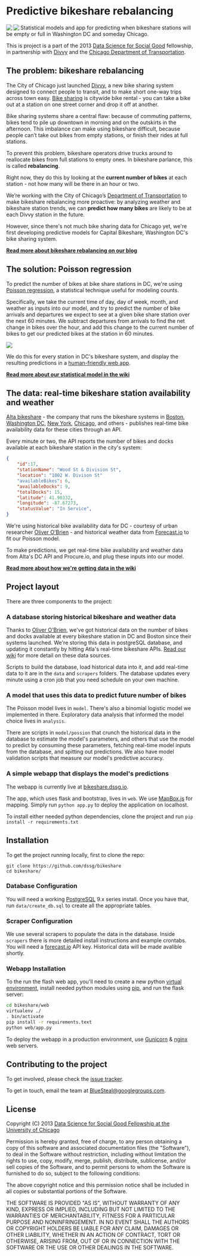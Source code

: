 # Predictive bikeshare rebalancing

<a href="http://divvybikes.com/"><img src="http://dssg.io/img/partners/divvy.jpg" align="left"></a>
<a href="http://www.cityofchicago.org/city/en/depts/cdot.html"><img src="http://dssg.io/img/partners/cdot.jpg" align="left"></a>


Statistical models and app for predicting when bikeshare stations will be empty or full in Washington DC and someday Chicago.

This is project is a part of the 2013 [Data Science for Social Good](http://www.dssg.io) fellowship, in partnership with [Divvy](http://divvybikes.com/) and the [Chicago Department of Transportation](www.cityofchicago.org/city/en/depts/cdot.html).

## The problem: bikeshare rebalancing

The City of Chicago just launched [Divvy](http://divvybikes.com/), a new bike sharing system designed to connect people to transit, and to make short one-way trips across town easy. [Bike sharing](http://en.wikipedia.org/wiki/Bicycle_sharing_system) is citywide bike rental - you can take a bike out at a station on one street corner and drop it off at another.

Bike sharing systems share a central flaw: because of commuting patterns, bikes tend to pile up downtown in morning and on the outskirts in the afternoon. This imbalance can make using bikeshare difficult, because people can’t take out bikes from empty stations, or finish their rides at full stations.

To prevent this problem, bikeshare operators drive trucks around to reallocate bikes from full stations to empty ones. In bikeshare parlance, this is called **rebalancing**.

Right now, they do this by looking at the **current number of bikes** at each station - not how many will be there in an hour or two.

We’re working with the City of Chicago’s [Department of Transportation](http://www.cityofchicago.org/city/en/depts/cdot.html) to make bikeshare rebalancing more proactive: by analyzing weather and bikeshare station trends, we can **predict how many bikes** are likely to be at each Divvy station in the future.

However, since there's not much bike sharing data for Chicago yet, we're first developing predictive models for Capital Bikeshare, Washington DC's bike sharing system.

**[Read more about bikeshare rebalancing on our blog](http://dssg.io/2013/08/09/divvy-helping-chicagos-new-bike-share.html)**

## The solution: Poisson regression
To predict the number of bikes at bike share stations in DC, we're using [Poisson regression](http://www.umass.edu/wsp/statistics/lessons/poisson/), a statistical technique useful for modeling counts. 

Specifically, we take the current time of day, day of week, month, and weather as inputs into our model, and try to predict the number of bike arrivals and departures we expect to see at a given bike share station over the next 60 minutes. We subtract departures from arrivals to find the net change in bikes over the hour, and add this change to the current number of bikes to get our predicted bikes at the station in 60 minutes. 

<a href="http://bikeshare.dssg.io"><img src="https://raw.github.com/dssg/bikeshare/master/for_wiki/webapp_screenshot.png" align="center"></a>

We do this for every station in DC's bikeshare system, and display the resulting predictions in a [human-friendly web app](http://bikeshare.dssg.io).

**[Read more about our statistical model in the wiki](../../wiki/methodology)**

## The data: real-time bikeshare station availability and weather

[Alta bikeshare](http://www.altabicycleshare.com/) - the company that runs the bikeshare systems in [Boston](http://www.thehubway.com/), [Washington DC](http://www.capitalbikeshare.com/), [New York](http://citibikenyc.com/), [Chicago](http://divvybikes.com/), and others - publishes real-time bike availability data for these cities through an API.

Every minute or two, the API reports the number of bikes and docks available at each bikeshare station in the city's system:

```json
{
	"id":17,
	"stationName": "Wood St & Division St",
	"location": "1802 W. Divison St"
	"availableBikes": 6,
	"availableDocks": 9,
	"totalDocks": 15,
	"latitude": 41.90332,
	"longitude": -87.67273,		
	"statusValue": "In Service",
}
```

We're using historical bike availability data for DC - courtesy of urban researcher [Oliver O'Brien](http://www.oliverobrien.co.uk) - and historical weather data from [Forecast.io](http://www.forecast.io) to fit our Poisson model.

To make predictions, we get real-time bike availability and weather data from Alta's DC API and Procure.io, and plug these inputs into our model. 

**[Read more about how we're getting data in the wiki](../../wiki/data)**

## Project layout
There are three components to the project:

### **A database storing historical bikeshare and weather data**

Thanks to [Oliver O'Brien](http://oliverobrien.co.uk/bikesharemap/), we've got historical data on the number of bikes and docks available at every bikeshare station in DC and Boston since their systems launched. We're storing this data in postgreSQL database, and updating it constantly by hitting Atla's real-time bikeshare APIs. [Read our wiki](../../wiki/data) for more detail on these data sources.

Scripts to build the database, load historical data into it, and add real-time data to it are in the `data` and `scrapers` folders. The database updates every minute using a cron job that you need schedule on your own machine.

### **A model that uses this data to predict future number of bikes**

The Poisson model lives in `model`. There's also a binomial logistic model we implemented in there. Exploratory data analysis that informed the model choice lives in `analysis`.

There are scripts in `model/possion` that crunch the historical data in the database to estimate the model's parameters, and others that use the model to predict by consuming these parameters, fetching real-time model inputs from the database, and spitting out predictions. We also have model validation scripts that measure our model's predictive accuracy.

### **A simple webapp that displays the model's predictions**

The webapp is currently live at [bikeshare.dssg.io](http://bikeshare.dssg.io/).

The app, which uses flask and bootstrap, lives in `web`. We use [MapBox.js](http://www.mapbox.com/mapbox.js/api/v1.3.1/) for mapping. Simply run `python app.py` to deploy the application on localhost. 

To install either needed python dependencies, clone the project and run `pip install -r requirements.txt`

## Installation 

To get the project running locally, first to clone the repo:
````
git clone https://github.com/dssg/bikeshare
cd bikeshare/
````

### Database Configuration 
You will need a working [PostgreSQL](http://www.postgresql.org) 9.x series install. Once you have that, run `data/create_db.sql` to create all the appropriate tables. 

### Scraper Configuration 
We use several scrapers to populate the data in the database. Inside `scrapers` there is more detailed install instructions and example crontabs. You will need a [forecast.io](http://forecast.io/developer) API key. Historical data will be made avalible shortly. 

### Webapp Installation

To the run the flash web app, you'll need to create a new python [virtual environment](http://docs.python-guide.org/en/latest/dev/virtualenvs/), install needed python modules using [pip](http://dubroy.com/blog/so-you-want-to-install-a-python-package/), and run the flask server:

```bash
cd bikeshare/web
virtualenv ./
. bin/activate
pip install -r requirements.text
python web/app.py
```

To deploy the webapp in a production environment, use [Gunicorn](http://gunicorn.org/) & [nginx](http://nginx.org/) web servers.


## Contributing to the project
To get involved, please check the [issue tracker](https://github.com/dssg/bikeshare/issues).

To get in touch, email the team at BlueSteal@googlegroups.com.

## License 

Copyright (C) 2013 [Data Science for Social Good Fellowship at the University of Chicago](http://dssg.io)

Permission is hereby granted, free of charge, to any person obtaining a copy of this software and associated documentation files (the "Software"), to deal in the Software without restriction, including without limitation the rights to use, copy, modify, merge, publish, distribute, sublicense, and/or sell copies of the Software, and to permit persons to whom the Software is furnished to do so, subject to the following conditions:

The above copyright notice and this permission notice shall be included in all copies or substantial portions of the Software.

THE SOFTWARE IS PROVIDED "AS IS", WITHOUT WARRANTY OF ANY KIND, EXPRESS OR IMPLIED, INCLUDING BUT NOT LIMITED TO THE WARRANTIES OF MERCHANTABILITY, FITNESS FOR A PARTICULAR PURPOSE AND NONINFRINGEMENT. IN NO EVENT SHALL THE AUTHORS OR COPYRIGHT HOLDERS BE LIABLE FOR ANY CLAIM, DAMAGES OR OTHER LIABILITY, WHETHER IN AN ACTION OF CONTRACT, TORT OR OTHERWISE, ARISING FROM, OUT OF OR IN CONNECTION WITH THE SOFTWARE OR THE USE OR OTHER DEALINGS IN THE SOFTWARE.
